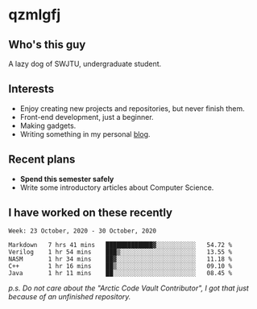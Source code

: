 # qzmlgfj

## Who's this guy

A lazy dog of SWJTU, undergraduate student.

## Interests

* Enjoy creating new projects and repositories, but never finish them.
* Front-end development, just a beginner.
* Making gadgets.
* Writing something in my personal [blog](https://qzmlgfj.ml/blog).

## Recent plans

* **Spend this semester safely**
* Write some introductory articles about Computer Science.

<!--
* Try to develop a website for [Anime4KCPP](https://github.com/TianZerL/Anime4KCPP).
* Develop a Markdown renderer which user can customize its css, of course it is GUI-based.~~(If I could finish  it before getting bored)~~
* Work with my [teammates](https://github.com/SWJTU-Lazy-Dogs).
* Find something interests me, as a hobby after finishing my ~~boring~~ homework.
-->

## I have worked on these recently

<!--START_SECTION:waka-->
```text
Week: 23 October, 2020 - 30 October, 2020

Markdown   7 hrs 41 mins   █████████████▓░░░░░░░░░░░   54.72 % 
Verilog    1 hr 54 mins    ███▒░░░░░░░░░░░░░░░░░░░░░   13.55 % 
NASM       1 hr 34 mins    ██▓░░░░░░░░░░░░░░░░░░░░░░   11.18 % 
C++        1 hr 16 mins    ██▒░░░░░░░░░░░░░░░░░░░░░░   09.10 % 
Java       1 hr 11 mins    ██░░░░░░░░░░░░░░░░░░░░░░░   08.45 % 
```
<!--END_SECTION:waka-->

*p.s.  Do not care about the "Arctic Code Vault Contributor", I got that just because of an unfinished repository.*

<!--
**qzmlgfj/qzmlgfj** is a ✨ _special_ ✨ repository because its `README.md` (this file) appears on your GitHub profile.

Here are some ideas to get you started:

- 🔭 I’m currently working on ...
- 🌱 I’m currently learning ...
- 👯 I’m looking to collaborate on ...
- 🤔 I’m looking for help with ...
- 💬 Ask me about ...
- 📫 How to reach me: ...
- 😄 Pronouns: ...
- ⚡ Fun fact: ...
-->

